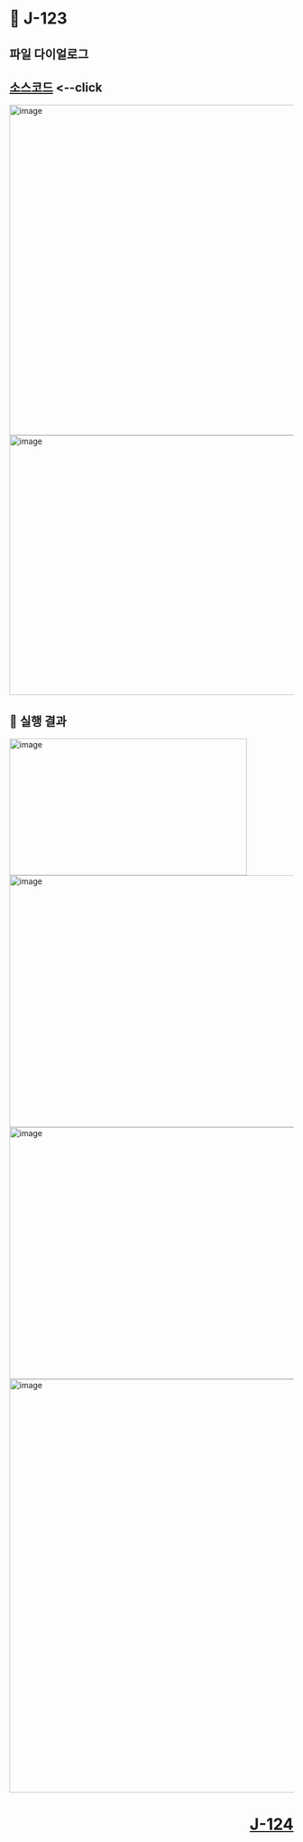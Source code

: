 # 📖 J-123

## 파일 다이얼로그

[소스코드](./MenuAndFileDialogEx.java) <--click
---

<img width="562" height="585" alt="image" src="https://github.com/user-attachments/assets/705c552d-beec-4058-a85f-9082105f55be" />
<img width="653" height="460" alt="image" src="https://github.com/user-attachments/assets/bd493967-6627-4e91-a756-f1b9fe688ef6" />

📘 실행 결과
---

<img width="421" height="242" alt="image" src="https://github.com/user-attachments/assets/f22c7e2a-2826-4852-aba2-5cbe67e816a6" />
<img width="626" height="446" alt="image" src="https://github.com/user-attachments/assets/ba040911-197b-4114-9c91-e59541454778" />
<img width="626" height="446" alt="image" src="https://github.com/user-attachments/assets/951c72b0-04ab-48f6-af57-10997d2915f8" />
<img width="517" height="732" alt="image" src="https://github.com/user-attachments/assets/c13b637b-d1cc-40f2-8a60-d947e88a64b8" />

# <p align="right">[J-124](./J_124.md)</p>
